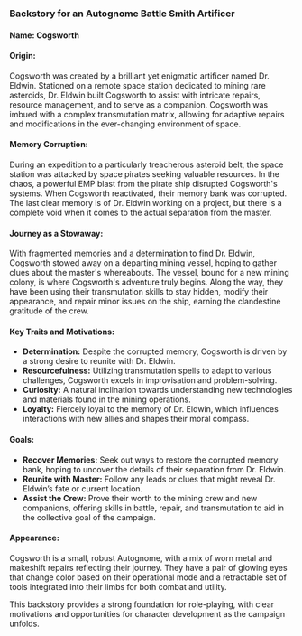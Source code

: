 ### Backstory for an Autognome Battle Smith Artificer

#### Name: Cogsworth

#### Origin:
Cogsworth was created by a brilliant yet enigmatic artificer named Dr. Eldwin. Stationed on a remote space station dedicated to mining rare asteroids, Dr. Eldwin built Cogsworth to assist with intricate repairs, resource management, and to serve as a companion. Cogsworth was imbued with a complex transmutation matrix, allowing for adaptive repairs and modifications in the ever-changing environment of space.

#### Memory Corruption:
During an expedition to a particularly treacherous asteroid belt, the space station was attacked by space pirates seeking valuable resources. In the chaos, a powerful EMP blast from the pirate ship disrupted Cogsworth's systems. When Cogsworth reactivated, their memory bank was corrupted. The last clear memory is of Dr. Eldwin working on a project, but there is a complete void when it comes to the actual separation from the master. 

#### Journey as a Stowaway:
With fragmented memories and a determination to find Dr. Eldwin, Cogsworth stowed away on a departing mining vessel, hoping to gather clues about the master's whereabouts. The vessel, bound for a new mining colony, is where Cogsworth's adventure truly begins. Along the way, they have been using their transmutation skills to stay hidden, modify their appearance, and repair minor issues on the ship, earning the clandestine gratitude of the crew.

#### Key Traits and Motivations:
- **Determination:** Despite the corrupted memory, Cogsworth is driven by a strong desire to reunite with Dr. Eldwin.
- **Resourcefulness:** Utilizing transmutation spells to adapt to various challenges, Cogsworth excels in improvisation and problem-solving.
- **Curiosity:** A natural inclination towards understanding new technologies and materials found in the mining operations.
- **Loyalty:** Fiercely loyal to the memory of Dr. Eldwin, which influences interactions with new allies and shapes their moral compass.

#### Goals:
- **Recover Memories:** Seek out ways to restore the corrupted memory bank, hoping to uncover the details of their separation from Dr. Eldwin.
- **Reunite with Master:** Follow any leads or clues that might reveal Dr. Eldwin’s fate or current location.
- **Assist the Crew:** Prove their worth to the mining crew and new companions, offering skills in battle, repair, and transmutation to aid in the collective goal of the campaign.

#### Appearance:
Cogsworth is a small, robust Autognome, with a mix of worn metal and makeshift repairs reflecting their journey. They have a pair of glowing eyes that change color based on their operational mode and a retractable set of tools integrated into their limbs for both combat and utility.

This backstory provides a strong foundation for role-playing, with clear motivations and opportunities for character development as the campaign unfolds.
